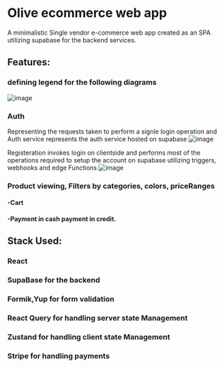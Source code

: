 # Olive ecommerce web app
A minimalistic Single vendor e-commerce web app created as an SPA utilizing supabase for the backend services.
## Features:
### defining legend for the following diagrams
![image](https://github.com/abdulrahmanalaa123/react-e-commerce/assets/29045466/9510ce9a-550c-4c6c-a761-a82a7463a2e3)

### Auth
Representing the requests taken to perform a signle login operation and Auth service represents 
the auth service hosted on supabase
![image](https://github.com/abdulrahmanalaa123/react-e-commerce/assets/29045466/d261abf2-6505-4fe7-9866-95aa4bb9f913)

Registeration invokes login on clientside and performs most of the operations required to setup the account on supabase
utilizing triggers, webhooks and edge Functions 
![image](https://github.com/abdulrahmanalaa123/react-e-commerce/assets/29045466/e2a0a1d2-aab8-4f4c-85ee-4eb5c0192b9d)

### Product viewing, Filters by categories, colors, priceRanges
#### -Cart
#### -Payment in cash payment in credit.
## Stack Used:
### React
### SupaBase for the backend
### Formik,Yup for form validation
### React Query for handling server state Management
### Zustand for handling client state Management
### Stripe for handling payments
